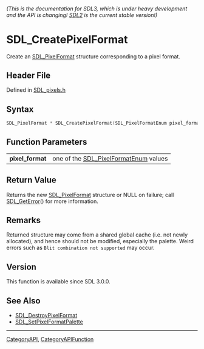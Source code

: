 ###### (This is the documentation for SDL3, which is under heavy development and the API is changing! [SDL2](https://wiki.libsdl.org/SDL2/) is the current stable version!)
# SDL_CreatePixelFormat

Create an [SDL_PixelFormat](SDL_PixelFormat) structure corresponding to a pixel format.

## Header File

Defined in [SDL_pixels.h](https://github.com/libsdl-org/SDL/blob/main/include/SDL3/SDL_pixels.h)

## Syntax

```c
SDL_PixelFormat * SDL_CreatePixelFormat(SDL_PixelFormatEnum pixel_format);

```

## Function Parameters

|                      |                                                              |
| -------------------- | ------------------------------------------------------------ |
| **pixel_format**     | one of the [SDL_PixelFormatEnum](SDL_PixelFormatEnum) values |

## Return Value

Returns the new [SDL_PixelFormat](SDL_PixelFormat) structure or NULL on
failure; call [SDL_GetError](SDL_GetError)() for more information.

## Remarks

Returned structure may come from a shared global cache (i.e. not newly
allocated), and hence should not be modified, especially the palette. Weird
errors such as `Blit combination not supported` may occur.

## Version

This function is available since SDL 3.0.0.

## See Also

* [SDL_DestroyPixelFormat](SDL_DestroyPixelFormat)
* [SDL_SetPixelFormatPalette](SDL_SetPixelFormatPalette)

----
[CategoryAPI](CategoryAPI), [CategoryAPIFunction](CategoryAPIFunction)

